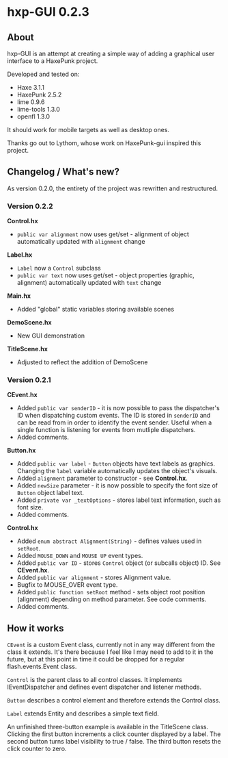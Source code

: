 # hxp-GUI 0.2.3

## About

hxp-GUI is an attempt at creating a simple way of adding a graphical user interface to a HaxePunk project.

Developed and tested on:
* Haxe 3.1.1
* HaxePunk 2.5.2
* lime 0.9.6
* lime-tools 1.3.0
* openfl 1.3.0

It should work for mobile targets as well as desktop ones.

Thanks go out to Lythom, whose work on HaxePunk-gui inspired this project.

## Changelog / What's new?

As version 0.2.0, the entirety of the project was rewritten and restructured.

### Version 0.2.2

**Control.hx**
* `public var alignment` now uses get/set - alignment of object automatically updated with `alignment` change

**Label.hx**
* `Label` now a `Control` subclass
* `public var text` now uses get/set - object properties (graphic, alignment) automatically updated with `text` change

**Main.hx**
* Added "global" static variables storing available scenes

**DemoScene.hx**
* New GUI demonstration

**TitleScene.hx**
* Adjusted to reflect the addition of DemoScene

### Version 0.2.1

**CEvent.hx**
* Added `public var senderID` - it is now possible to pass the
dispatcher's ID when dispatching custom events. The ID is stored in
`senderID` and can be read from in order to identify the event sender.
Useful when a single function is listening for events from mutliple
dispatchers.
* Added comments.

**Button.hx**
* Added `public var label` - `Button` objects have text labels as
graphics. Changing the `label` variable automatically updates the
object's visuals.
* Added `alignment` parameter to constructor - see **Control.hx**.
* Added `newSize` parameter - it is now possible to specify the font
size of `Button` object label text.
* Added `private var _textOptions` - stores label text information, such
as font size.
* Added comments.

**Control.hx**
* Added `enum abstract Alignment(String)` - defines values used in
`setRoot`.
* Added `MOUSE_DOWN` and `MOUSE UP` event types.
* Added `public var ID` - stores `Control` object (or subcalls object)
ID. See **CEvent.hx**.
* Added `public var alignment` - stores Alignment value.
* Bugfix to MOUSE_OVER event type.
* Added `public function setRoot` method - sets object root position
(alignment) depending on method parameter. See code comments.
* Added comments.

## How it works

`CEvent` is a custom Event class, currently not in any way different from the class it extends. It's there because I feel like I may need to add to it in the future, but at this point in time it could be dropped for a regular flash.events.Event class.

`Control` is the parent class to all control classes. It implements IEventDispatcher and defines event dispatcher and listener methods.

`Button` describes a control element and therefore extends the Control class.

`Label` extends Entity and describes a simple text field.

An unfinished three-button example is available in the TitleScene class. Clicking the first button increments a click counter displayed by a label. The second button turns label visibility to true / false. The third button resets the click counter to zero.
